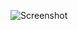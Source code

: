![Screenshot](https://raw.githubusercontent.com/Cryakl/Ultimate-RAT-Collection/refs/heads/main/GDoor/Glacier%20v6.0/Screenshot.png)
